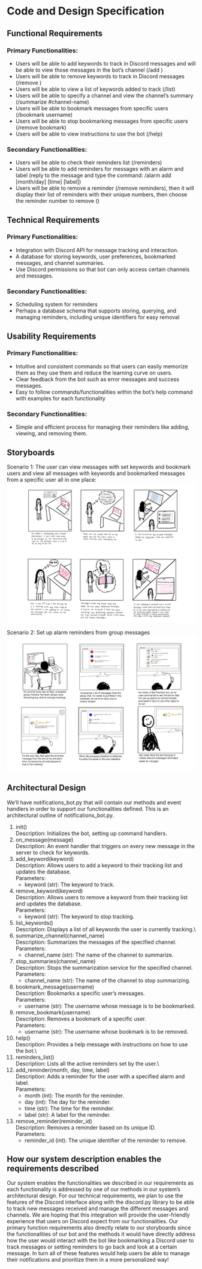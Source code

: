 # Code and Design Specification

## Functional Requirements
### Primary Functionalities:
- Users will be able to add keywords to track in Discord messages and will be able to view those messages in the bot’s channel (/add <keyword>)
- Users will be able to remove keywords to track in Discord messages (/remove <keyword>)
- Users will be able to view a list of keywords added to track (/list)
- Users will be able to specify a channel and view the channel’s summary (/summarize #channel-name)
- Users will be able to bookmark messages from specific users (/bookmark username)
- Users will be able to stop bookmarking messages from specific users (/remove bookmark)
- Users will be able to view instructions to use the bot (/help)

### Secondary Functionalities:
- Users will be able to check their reminders list (/reminders)
- Users will be able to add reminders for messages with an alarm and label (reply to the message and type the command: /alarm add [month/day] [time] [label])  
- Users will be able to remove a reminder (/remove reminders), then it will display their list of reminders with their unique numbers, then choose the reminder number to remove (<number>)  

## Technical Requirements
### Primary Functionalities:
- Integration with Discord API for message tracking and interaction.
- A database for storing keywords, user preferences, bookmarked messages, and channel summaries.
- Use Discord permissions so that bot can only access certain channels and messages.

### Secondary Functionalities:
- Scheduling system for reminders
- Perhaps a database schema that supports storing, querying, and managing reminders, including unique identifiers for easy removal

## Usability Requirements
### Primary Functionalities:
- Intuitive and consistent commands so that users can easily memorize them as they use them and reduce the learning curve on users.
- Clear feedback from the bot such as error messages and success messages.
- Easy to follow commands/functionalities within the bot’s help command with examples for each functionality
### Secondary Functionalities:
- Simple and efficient process for managing their reminders like adding, viewing, and removing them.



## Storyboards
Scenario 1:  The user can view messages with set keywords and bookmark users and view all messages with keywords and bookmarked messages from a specific user all in one place:
![storyboard1](images/G4/storyboard1.png)

Scenario 2: Set up alarm reminders from group messages
![storyboard2](images/G4/storyboard2.png)


## Architectural Design
We’ll have notifications_bot.py that will contain our methods and event handlers in order to support our functionalities defined. This is an architectural outline of notifications_bot.py.
1. init() \
Description: Initializes the bot, setting up command handlers. 
2. on_message(message) \
Description: An event handler that triggers on every new message in the server to check for keywords.
3. add_keyword(keyword) \
Description: Allows users to add a keyword to their tracking list and updates the database. \
Parameters: 
    - keyword (str): The keyword to track.
4. remove_keyword(keyword)\
Description: Allows users to remove a keyword from their tracking list and updates the database.\
Parameters:
    - keyword (str): The keyword to stop tracking.
5. list_keywords()\
Description: Displays a list of all keywords the user is currently tracking.\
6. summarize_channel(channel_name)\
Description: Summarizes the messages of the specified channel.\
Parameters:
    - channel_name (str): The name of the channel to summarize.
7. stop_summaries(channel_name)\
Description: Stops the summarization service for the specified channel.\
Parameters:
    - channel_name (str): The name of the channel to stop summarizing.
8. bookmark_message(username)\
Description: Bookmarks a specific user’s messages.\
Parameters:
    - username (str): The username whose message is to be bookmarked.
9. remove_bookmark(username)\
Description: Removes a bookmark of a specific user.\
Parameters:
    - username (str): The username whose bookmark is to be removed.
10. help()\
Description: Provides a help message with instructions on how to use the bot.\
11. reminders_list()\
Description: Lists all the active reminders set by the user.\
12. add_reminder(month, day, time, label)\
Description: Adds a reminder for the user with a specified alarm and label.\
Parameters:
    - month (int): The month for the reminder.
    - day (int): The day for the reminder.
    - time (str): The time for the reminder.
    - label (str): A label for the reminder.
13. remove_reminder(reminder_id)\
Description: Removes a reminder based on its unique ID.\
Parameters:
    - reminder_id (int): The unique identifier of the reminder to remove.

## How our system description enables the requirements described
Our system enables the functionalities we described in our requirements as each functionality is addressed by one of our methods in our system’s architectural design. For our technical requirements, we plan to use the features of the Discord interface along with the discord.py library to be able to track new messages received and manage the different messages and channels. We are hoping that this integration will provide the user-friendly experience that users on Discord expect from our functionalities. Our primary function requirements also directly relate to our storyboards since the functionalities of our bot and the methods it would have directly address how the user would interact with the bot like bookmarking a Discord user to track messages or setting reminders to go back and look at a certain message. In turn all of these features would help users be able to manage their notifications and prioritize them in a more personalized way!
